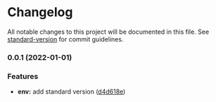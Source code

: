 # Changelog

All notable changes to this project will be documented in this file. See [standard-version](https://github.com/conventional-changelog/standard-version) for commit guidelines.

### 0.0.1 (2022-01-01)


### Features

* **env:** add standard version ([d4d618e](https://github.com/tomasanchez/disney-challenge/commit/d4d618e6024ec4bdb9bcd3f03e637a386a227ca6))
